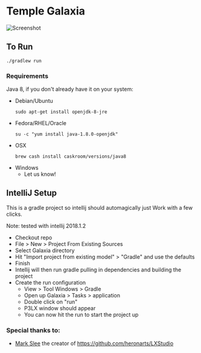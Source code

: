 # Temple Galaxia

![Screenshot](/assets/GalaxiaScreenshot.png "Example of Galaxia in LX.")

## To Run
`./gradlew run`

### Requirements
Java 8, if you don't already have it on your system:

- Debian/Ubuntu
  ```
  sudo apt-get install openjdk-8-jre
  ```
- Fedora/RHEL/Oracle
  ```
  su -c "yum install java-1.8.0-openjdk"
  ```
- OSX
  ```
  brew cash install caskroom/versions/java8
  ```
- Windows
  - Let us know!

## IntelliJ Setup
This is a gradle project so intellij should automagically just Work with a few clicks.

Note: tested with intellij 2018.1.2

- Checkout repo
- File > New > Project From Existing Sources
- Select Galaxia directory
- Hit "Import project from existing model" > "Gradle" and use the defaults
- Finish
- Intellij will then run gradle pulling in dependencies and building the project
- Create the run configuration
  - View > Tool Windows > Gradle
  - Open up Galaxia > Tasks > application
  - Double click on "run"
  - P3LX window should appear
  - You can now hit the run to start the project up

### Special thanks to:
- [Mark Slee](https://github.com/mcslee) the creator of https://github.com/heronarts/LXStudio
